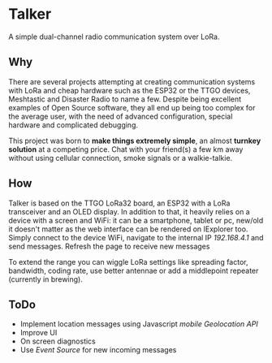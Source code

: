 # Talker
A simple dual-channel radio communication system over LoRa.

## Why
There are several projects attempting at creating communication systems with LoRa and cheap hardware such as the ESP32 or the TTGO devices, Meshtastic and Disaster Radio to name a few. Despite being excellent examples of Open Source software, they all end up being too complex for the average user, with the need of advanced configuration, special hardware and complicated debugging.

This project was born to **make things extremely simple**, an almost **turnkey solution** at a competing price. Chat with your friend(s) a few km away without using cellular connection, smoke signals or a walkie-talkie.

## How
Talker is based on the TTGO LoRa32 board, an ESP32 with a LoRa transceiver and an OLED display. In addition to that, it heavily relies on a device with a screen and WiFi: it can be a smartphone, tablet or pc, new/old it doesn't matter as the web interface can be rendered on IExplorer too. Simply connect to the device WiFi, navigate to the internal IP *192.168.4.1* and send messages. Refresh the page to receive new messages

To extend the range you can wiggle LoRa settings like spreading factor, bandwidth, coding rate, use better antennae or add a middlepoint repeater (currently in brewing).

## ToDo
* Implement location messages using Javascript *mobile Geolocation API*
* Improve UI
* On screen diagnostics
* Use *Event Source* for new incoming messages
